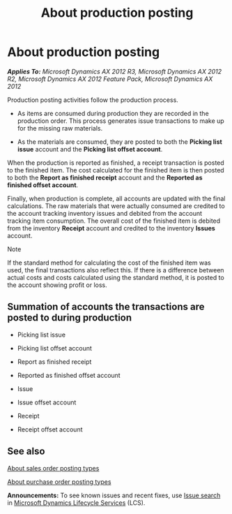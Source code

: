 ﻿---
title: About production posting
TOCTitle: About production posting
ms:assetid: 0e39ce5a-c10e-4674-b338-71c3e1f75af8
ms:mtpsurl: https://technet.microsoft.com/en-us/library/Aa496407(v=AX.60)
ms:contentKeyID: 36056008
ms.date: 04/18/2014
mtps_version: v=AX.60
f1_keywords:
- finished item cost
- inventory issues
- item consumption
- material consumption
- post productions
- production posting
- production posting accounts
---

# About production posting 


_**Applies To:** Microsoft Dynamics AX 2012 R3, Microsoft Dynamics AX 2012 R2, Microsoft Dynamics AX 2012 Feature Pack, Microsoft Dynamics AX 2012_

Production posting activities follow the production process.

  - As items are consumed during production they are recorded in the production order. This process generates issue transactions to make up for the missing raw materials.

  - As the materials are consumed, they are posted to both the **Picking list issue** account and the **Picking list offset account**.

When the production is reported as finished, a receipt transaction is posted to the finished item. The cost calculated for the finished item is then posted to both the **Report as finished receipt** account and the **Reported as finished offset account**.

Finally, when production is complete, all accounts are updated with the final calculations. The raw materials that were actually consumed are credited to the account tracking inventory issues and debited from the account tracking item consumption. The overall cost of the finished item is debited from the inventory **Receipt** account and credited to the inventory **Issues** account.


> [!NOTE]
> <P>If the standard method for calculating the cost of the finished item was used, the final transactions also reflect this. If there is a difference between actual costs and costs calculated using the standard method, it is posted to the account showing profit or loss.</P>



## Summation of accounts the transactions are posted to during production

  - Picking list issue

  - Picking list offset account

  - Report as finished receipt

  - Reported as finished offset account

  - Issue

  - Issue offset account

  - Receipt

  - Receipt offset account

## See also

[About sales order posting types](about-sales-order-posting-types.md)

[About purchase order posting types](about-purchase-order-posting-types.md)

  
**Announcements:** To see known issues and recent fixes, use [Issue search](http://go.microsoft.com/fwlink/?linkid=389258) in [Microsoft Dynamics Lifecycle Services](http://go.microsoft.com/fwlink/?linkid=306505) (LCS).

